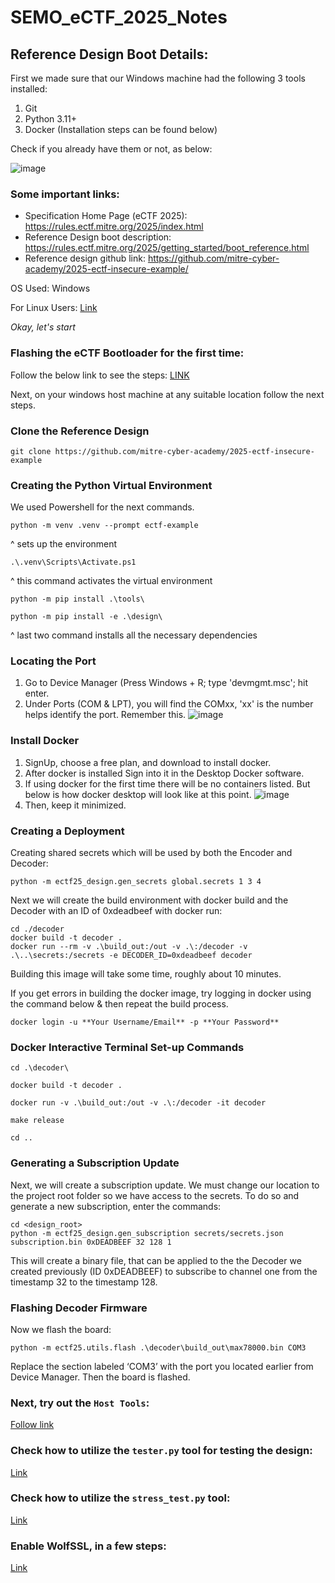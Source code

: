 # SEMO_eCTF_2025_Notes

## Reference Design Boot Details:

First we made sure that our Windows machine had the following 3 tools installed:

1. Git
2. Python 3.11+
3. Docker (Installation steps can be found below)

Check if you already have them or not, as below:

![image](https://github.com/user-attachments/assets/f50216fa-4eef-4aed-8a79-7d8c65598225)

### Some important links:

- Specification Home Page (eCTF 2025): https://rules.ectf.mitre.org/2025/index.html
- Reference Design boot description: https://rules.ectf.mitre.org/2025/getting_started/boot_reference.html
- Reference design github link: https://github.com/mitre-cyber-academy/2025-ectf-insecure-example/

OS Used: Windows

For Linux Users: [Link](https://github.com/SartJ/SEMO_eCTF_Notes/tree/updated-readme/LInux_Documentation)

_Okay, let's start_

### Flashing the eCTF Bootloader for the first time:

Follow the below link to see the steps:
[LINK](https://github.com/SartJ/SEMO_eCTF_Notes/tree/main/Reset_A_Board)

Next, on your windows host machine at any suitable location follow the next steps.

### Clone the Reference Design

```
git clone https://github.com/mitre-cyber-academy/2025-ectf-insecure-example
```

### Creating the Python Virtual Environment

We used Powershell for the next commands.

```
python -m venv .venv --prompt ectf-example
```

^ sets up the environment

```
.\.venv\Scripts\Activate.ps1
```

^ this command activates the virtual environment

```
python -m pip install .\tools\
```

```
python -m pip install -e .\design\
```

^ last two command installs all the necessary dependencies

### Locating the Port

1. Go to Device Manager (Press Windows + R; type 'devmgmt.msc'; hit enter.
2. Under Ports (COM & LPT), you will find the COMxx, 'xx' is the number helps identify the port. Remember this.
   ![image](https://github.com/user-attachments/assets/c2841ae8-78bd-450b-9d84-84d962eda18a)

### Install Docker

1. SignUp, choose a free plan, and download to install docker.
2. After docker is installed Sign into it in the Desktop Docker software.
3. If using docker for the first time there will be no containers listed. But below is how docker desktop will look like at this point.
   ![image](https://github.com/user-attachments/assets/b6c42c93-2955-4500-aecd-45f78dd8af7c)
4. Then, keep it minimized.

### Creating a Deployment

Creating shared secrets which will be used by both the Encoder and Decoder:

```
python -m ectf25_design.gen_secrets global.secrets 1 3 4
```

Next we will create the build environment with docker build and the Decoder with an ID of 0xdeadbeef with docker run:

```
cd ./decoder
docker build -t decoder .
docker run --rm -v .\build_out:/out -v .\:/decoder -v .\..\secrets:/secrets -e DECODER_ID=0xdeadbeef decoder
```

Building this image will take some time, roughly about 10 minutes.

If you get errors in building the docker image, try logging in docker using the command below & then repeat the build process.

```
docker login -u **Your Username/Email** -p **Your Password**
```

### Docker Interactive Terminal Set-up Commands
```
cd .\decoder\

docker build -t decoder .

docker run -v .\build_out:/out -v .\:/decoder -it decoder

make release

cd ..
```

### Generating a Subscription Update

Next, we will create a subscription update. We must change our location to the project root folder so we have access to the secrets. To do so and generate a new subscription, enter the commands:

```
cd <design_root>
python -m ectf25_design.gen_subscription secrets/secrets.json subscription.bin 0xDEADBEEF 32 128 1
```

This will create a binary file, that can be applied to the the Decoder we created previously (ID 0xDEADBEEF) to subscribe to channel one from the timestamp 32 to the timestamp 128.

### Flashing Decoder Firmware

Now we flash the board:

```
python -m ectf25.utils.flash .\decoder\build_out\max78000.bin COM3
```

Replace the section labeled ‘COM3’ with the port you located earlier from Device Manager. Then the board is flashed.

### Next, try out the `Host Tools`:

[Follow link](https://github.com/mitre-cyber-academy/2025-ectf-insecure-example/?tab=readme-ov-file#host-tools-1)

### Check how to utilize the `tester.py` tool for testing the design:

[Link](https://github.com/SartJ/SEMO_eCTF_Notes/blob/main/Tester_Tool/README.md)

### Check how to utilize the `stress_test.py` tool:

[Link](https://github.com/SartJ/SEMO_eCTF_Notes/tree/main/Stress_Tester_Tool)

### Enable WolfSSL, in a few steps:

[Link](https://github.com/SartJ/SEMO_eCTF_Notes/tree/main/WolfSSL_Notes)
